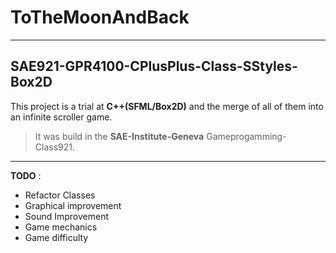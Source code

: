 # **ToTheMoonAndBack**
-----------------------------------------
## SAE921-GPR4100-CPlusPlus-Class-SStyles-Box2D 

This project is a trial at **C++(SFML/Box2D)** and the merge of all of them into an infinite scroller game.

>It was build in the **SAE-Institute-Geneva** Gameprogamming-Class921.
*************
**TODO** :
- Refactor Classes
- Graphical improvement
- Sound Improvement
- Game mechanics
- Game difficulty
